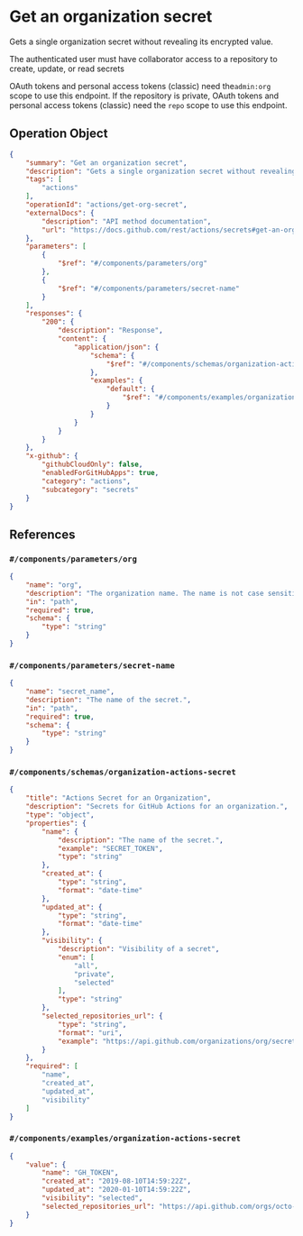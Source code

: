 # Get an organization secret

Gets a single organization secret without revealing its encrypted value.

The authenticated user must have collaborator access to a repository to create, update, or read secrets

OAuth tokens and personal access tokens (classic) need the`admin:org` scope to use this endpoint. If the repository is private, OAuth tokens and personal access tokens (classic) need the `repo` scope to use this endpoint.

## Operation Object

```json
{
    "summary": "Get an organization secret",
    "description": "Gets a single organization secret without revealing its encrypted value.\n\nThe authenticated user must have collaborator access to a repository to create, update, or read secrets\n\nOAuth tokens and personal access tokens (classic) need the`admin:org` scope to use this endpoint. If the repository is private, OAuth tokens and personal access tokens (classic) need the `repo` scope to use this endpoint.",
    "tags": [
        "actions"
    ],
    "operationId": "actions/get-org-secret",
    "externalDocs": {
        "description": "API method documentation",
        "url": "https://docs.github.com/rest/actions/secrets#get-an-organization-secret"
    },
    "parameters": [
        {
            "$ref": "#/components/parameters/org"
        },
        {
            "$ref": "#/components/parameters/secret-name"
        }
    ],
    "responses": {
        "200": {
            "description": "Response",
            "content": {
                "application/json": {
                    "schema": {
                        "$ref": "#/components/schemas/organization-actions-secret"
                    },
                    "examples": {
                        "default": {
                            "$ref": "#/components/examples/organization-actions-secret"
                        }
                    }
                }
            }
        }
    },
    "x-github": {
        "githubCloudOnly": false,
        "enabledForGitHubApps": true,
        "category": "actions",
        "subcategory": "secrets"
    }
}
```

## References

### `#/components/parameters/org`

```json
{
    "name": "org",
    "description": "The organization name. The name is not case sensitive.",
    "in": "path",
    "required": true,
    "schema": {
        "type": "string"
    }
}
```

### `#/components/parameters/secret-name`

```json
{
    "name": "secret_name",
    "description": "The name of the secret.",
    "in": "path",
    "required": true,
    "schema": {
        "type": "string"
    }
}
```

### `#/components/schemas/organization-actions-secret`

```json
{
    "title": "Actions Secret for an Organization",
    "description": "Secrets for GitHub Actions for an organization.",
    "type": "object",
    "properties": {
        "name": {
            "description": "The name of the secret.",
            "example": "SECRET_TOKEN",
            "type": "string"
        },
        "created_at": {
            "type": "string",
            "format": "date-time"
        },
        "updated_at": {
            "type": "string",
            "format": "date-time"
        },
        "visibility": {
            "description": "Visibility of a secret",
            "enum": [
                "all",
                "private",
                "selected"
            ],
            "type": "string"
        },
        "selected_repositories_url": {
            "type": "string",
            "format": "uri",
            "example": "https://api.github.com/organizations/org/secrets/my_secret/repositories"
        }
    },
    "required": [
        "name",
        "created_at",
        "updated_at",
        "visibility"
    ]
}
```

### `#/components/examples/organization-actions-secret`

```json
{
    "value": {
        "name": "GH_TOKEN",
        "created_at": "2019-08-10T14:59:22Z",
        "updated_at": "2020-01-10T14:59:22Z",
        "visibility": "selected",
        "selected_repositories_url": "https://api.github.com/orgs/octo-org/actions/secrets/SUPER_SECRET/repositories"
    }
}
```